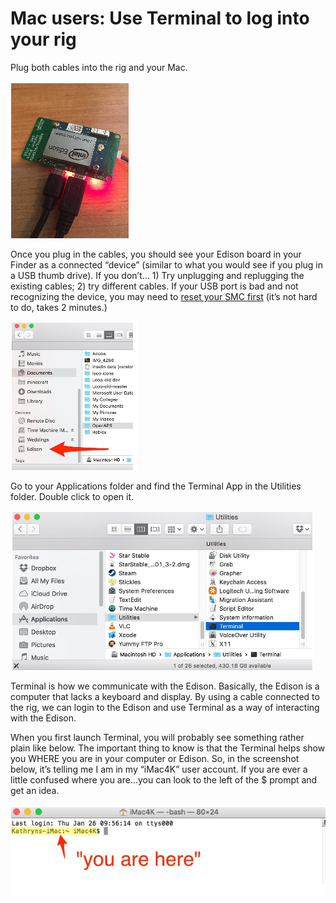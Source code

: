 # Mac users: Use Terminal to log into your rig

Plug both cables into the rig and your Mac. 

![Explorer Board rig with two cables and red light on](../Images/Edison/ExplorerBoard_two_charging_cables.png) 

Once you plug in the cables, you should see your Edison board in your Finder as a connected “device” (similar to what you would see if you plug in a USB thumb drive).  If you don’t… 1) Try unplugging and replugging the existing cables; 2) try different cables.  If your USB port is bad and not recognizing the device, you may need to [reset your SMC first](https://support.apple.com/en-au/HT201295) (it’s not hard to do, takes 2 minutes.)

![Edison in Finder](../Images/Edison/Edison_in_Finder_folder.png) 

Go to your Applications folder and find the Terminal App in the Utilities folder.  Double click to open it.

![Terminal example](../Images/Edison/Terminal_example.png)

Terminal is how we communicate with the Edison.  Basically, the Edison is a computer that lacks a keyboard and display.  By using a cable connected to the rig, we can login to the Edison and use Terminal as a way of interacting with the Edison. 

When you first launch Terminal, you will probably see something rather plain like below.  The important thing to know is that the Terminal helps show you WHERE you are in your computer or Edison.  So, in the screenshot below, it’s telling me I am in my “iMac4K” user account.  If you are ever a little confused where you are…you can look to the left of the $ prompt and get an idea.

![A look inside terminal](../Images/Edison/Inside_terminal.png)

